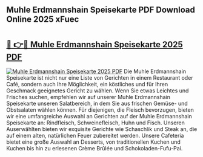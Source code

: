 ## Muhle Erdmannshain Speisekarte PDF Download Online 2025 xFuec

# <h2><a href="http://gcdpwpe.nevu.top/?p=Muhle+Erdmannshain+Speisekarte">🔗 👉🔴 Muhle Erdmannshain Speisekarte 2025 PDF</a></h2>

[![Muhle Erdmannshain Speisekarte 2025 PDF](https://i.imgur.com/dBaPXMq.png)](http://gcdpwpe.nevu.top/?p=Muhle+Erdmannshain+Speisekarte)
Die Muhle Erdmannshain Speisekarte ist nicht nur eine Liste von Gerichten in einem Restaurant oder Café, sondern auch Ihre Möglichkeit, ein köstliches und für Ihren Geschmack geeignetes Gericht zu wählen. Wenn Sie etwas Leichtes und Frisches suchen, empfehlen wir auf unserer Muhle Erdmannshain Speisekarte unseren Salatbereich, in dem Sie aus frischen Gemüse- und Obstsalaten wählen können. Für diejenigen, die Fleisch bevorzugen, bieten wir eine umfangreiche Auswahl an Gerichten auf der Muhle Erdmannshain Speisekarte an: Rindfleisch, Schweinefleisch, Huhn und Fisch. Unseren Auserwählten bieten wir exquisite Gerichte wie Schaschlik und Steak an, die auf einem alten, natürlichen Feuer zubereitet werden. Unsere Cafeteria bietet eine große Auswahl an Desserts, von traditionellen Kuchen und Kuchen bis hin zu erlesenen Crème Brûlée und Schokoladen-Fufu-Pai.
